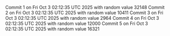 Commit 1 on Fri Oct  3 02:12:35 UTC 2025 with random value 32148
Commit 2 on Fri Oct  3 02:12:35 UTC 2025 with random value 10411
Commit 3 on Fri Oct  3 02:12:35 UTC 2025 with random value 2964
Commit 4 on Fri Oct  3 02:12:35 UTC 2025 with random value 12000
Commit 5 on Fri Oct  3 02:12:35 UTC 2025 with random value 16321
